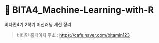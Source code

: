 # :orange: BITA4_Machine-Learning-with-R
비타민4기 2학기 머신러닝 세션 정리
> 비타민 홈페이지 주소 : https://cafe.naver.com/bitamin123
